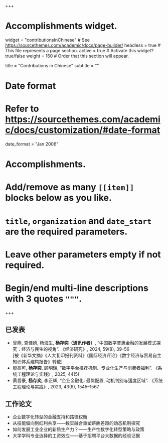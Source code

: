 +++
# Accomplishments widget.
widget = "contributionsInChinese"  # See https://sourcethemes.com/academic/docs/page-builder/
headless = true  # This file represents a page section.
active = true  # Activate this widget? true/false
weight = 160  # Order that this section will appear.

title = "Contributions in Chinese"
subtitle = ""

# Date format
#   Refer to https://sourcethemes.com/academic/docs/customization/#date-format
date_format = "Jan 2006"

# Accomplishments.
#   Add/remove as many `[[item]]` blocks below as you like.
#   `title`, `organization` and `date_start` are the required parameters.
#   Leave other parameters empty if not required.
#   Begin/end multi-line descriptions with 3 quotes `"""`.



+++
<h2>已发表</h2>
<ul>
  <li>曾燕, 查佳婧, 杨海生, <strong>杨存奕（通讯作者）</strong>, “中国数字普惠金融的发展模式探究：经济与民生的视角”. 《经济研究》, 2024, 59(8), 39–56<br>
  [被《新华文摘》《人大复印报刊资料》《国际经济评论》《数字经济与贸易自主知识体系建构报告》转载]</li>

  <li>廖高可, <strong>杨存奕</strong>, 顾明瑞, “数字平台推荐机制、专业化生产与消费者福利”. 《系统工程理论与实践》, 2025, 44(5)</li>

  <li>黄哲豪, <strong>杨存奕</strong>, 李正辉, “企业金融化: 最优配置, 动机判别与适度区域”. 《系统工程理论与实践》, 2023, 43(6), 1545–1567</li>
</ul>

<h2>工作论文</h2>
<ul>
  <li>企业数字化转型的金融支持和路径权衡</li>
  <li>从技能偏向到红利共享——数实融合重塑薪酬差距的动态机制探究</li>
  <li>如何发展工业企业的新质生产力？——生产性数字化转型策略与政策</li>
  <li>大学学科专业选择的工资效应——基于招聘平台大数据的经验证据</li>
</ul>
